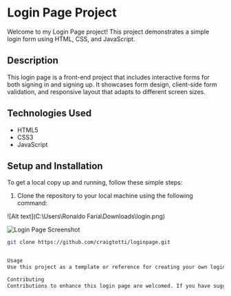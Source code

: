 # Login Page Project

Welcome to my Login Page project! This project demonstrates a simple login form using HTML, CSS, and JavaScript.

## Description

This login page is a front-end project that includes interactive forms for both signing in and signing up. It showcases form design, client-side form validation, and responsive layout that adapts to different screen sizes.

## Technologies Used

- HTML5
- CSS3
- JavaScript

## Setup and Installation

To get a local copy up and running, follow these simple steps:

1. Clone the repository to your local machine using the following command:

![Alt text](C:\Users\Ronaldo Faria\Downloads\login.png)

![Login Page Screenshot](https://github.com/craigtotti/loginpage/blob/main/login.png?raw=true)


```bash
git clone https://github.com/craigtotti/loginpage.git


Usage
Use this project as a template or reference for creating your own login pages in web applications. Feel free to modify the code to fit your specific requirements.

Contributing
Contributions to enhance this login page are welcomed. If you have suggestions to improve it, please fork the repository and create a pull request

